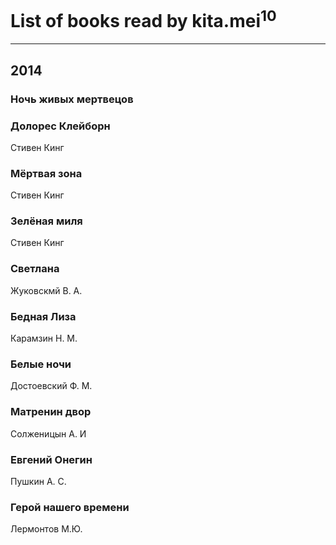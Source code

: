 # List of books read by kita.mei<sup>10</sup>
---

## 2014

### Ночь живых мертвецов


### Долорес Клейборн
Стивен Кинг


### Мёртвая зона
Стивен Кинг


### Зелёная миля
Стивен Кинг


### Светлана
Жуковскмй В. А.


### Бедная Лиза
Карамзин Н. М.


### Белые ночи
Достоевский Ф. М.


### Матренин двор
Солженицын А. И


### Евгений Онегин
Пушкин А. С.


### Герой нашего времени
Лермонтов М.Ю.



